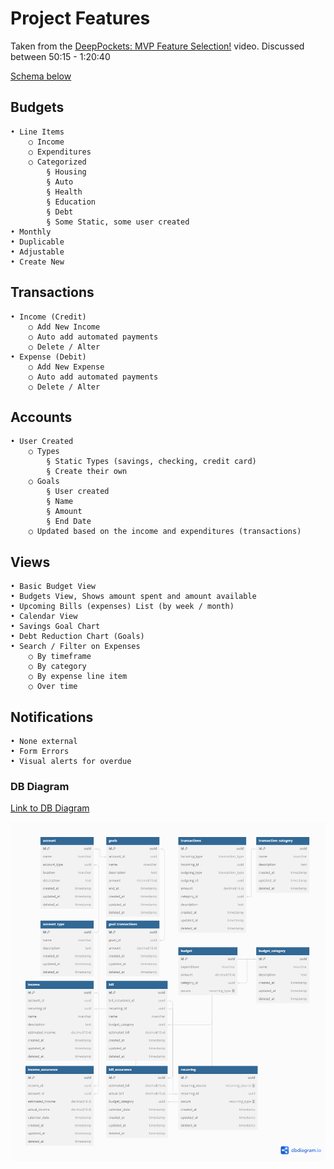 # Project Features

Taken from the [DeepPockets: MVP Feature Selection!](https://www.youtube.com/watch?v=vv1J8kQkkac) video.
Discussed between 50:15 - 1:20:40

[Schema below](#dbdiagram-header)

## Budgets

    • Line Items
    	○ Income
    	○ Expenditures
    	○ Categorized
    		§ Housing
    		§ Auto
    		§ Health
    		§ Education
    		§ Debt
    		§ Some Static, some user created
    • Monthly
    • Duplicable
    • Adjustable
    • Create New

## Transactions

    • Income (Credit)
    	○ Add New Income
    	○ Auto add automated payments
    	○ Delete / Alter
    • Expense (Debit)
    	○ Add New Expense
    	○ Auto add automated payments
    	○ Delete / Alter

## Accounts

    • User Created
    	○ Types
    		§ Static Types (savings, checking, credit card)
    		§ Create their own
    	○ Goals
    		§ User created
    		§ Name
    		§ Amount
    		§ End Date
    	○ Updated based on the income and expenditures (transactions)

## Views

    • Basic Budget View
    • Budgets View, Shows amount spent and amount available
    • Upcoming Bills (expenses) List (by week / month)
    • Calendar View
    • Savings Goal Chart
    • Debt Reduction Chart (Goals)
    • Search / Filter on Expenses
    	○ By timeframe
    	○ By category
    	○ By expense line item
    	○ Over time

## Notifications

    • None external
    • Form Errors
    • Visual alerts for overdue

### <a id="dbdiagram-header"></a> DB Diagram

[Link to DB Diagram](https://dbdiagram.io/d/Deep_Pockets_MVP_Finalized_Features-66237fbe03593b6b617dced4)

![alt text](./docs/Deep_Pockets_MVP_Finalized_Features.png)
